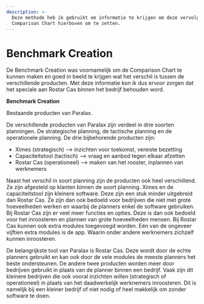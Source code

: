 ```yaml
---
description: >-
  Deze methode heb ik gebruikt om informatie te krijgen om deze vervolgens in de
  Comparison Chart hierboven om te zetten.
---
```


# Benchmark Creation

De Benchmark Creation was voornamelijk om de Comparison Chart te kunnen maken en goed in beeld te krijgen wat het verschil is tussen de verschillende producten. Met deze informatie kon ik dus ervoor zorgen dat het speciale aan Rostar Cas binnen het bedrijf behouden word.



**Benchmark Creation**

Bestaande producten van Paralax.

De verschillende producten van Paralax zijn verdeel in drie soorten planningen. De strategische planning, de tactische planning en de operationele planning. De drie bijbehorende producten zijn:

* Ximes \(strategisch\) —&gt; inzichten voor toekomst, vereiste bezetting
* Capaciteitstool \(tactisch\) —&gt; vraag en aanbod tegen elkaar afzetten
* Rostar Cas \(operationeel\) —&gt; maken van het rooster, inplannen van werknemers

Naast het verschil in soort planning zijn de producten ook heel verschillend. Ze zijn afgesteld op klanten binnen de soort planning. Ximes en de capaciteitstool zijn kleinere software. Deze zijn een stuk minder uitgebreid dan Rostar Cas. Ze zijn dan ook bedoeld voor bedrijven die niet met grote hoeveelheden werken en waarbij de planners enkel de software gebruiken. Bij Rostar Cas zijn er veel meer functies en opties. Deze is dan ook bedoeld voor het inroosteren en plannen van grote hoeveelheden mensen. Bij Rostar Cas kunnen ook extra modules toegevoegd worden. Eén van de ongeveer vijftien extra modules is de app. Waarin onder andere werknemers zichzelf kunnen inroosteren. 

De belangrijkste tool van Paralax is Rostar Cas. Deze wordt door de echte planners gebruikt en kan ook door de vele modules de meeste planners het beste ondersteunen. De andere twee producten worden meer door bedrijven gebruikt in plaats van de planner binnen een bedrijf. Vaak zijn dit kleinere bedrijven die ook vooral inzichten willen \(strategisch of operationeel\) in plaats van het daadwerkelijk werknemers inroosteren. Dit is namelijk bij een kleiner bedrijf of niet nodig of heel makkelijk om zonder software te doen.  


